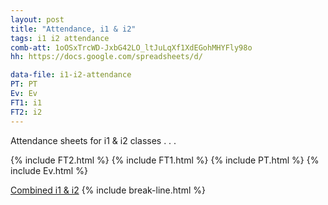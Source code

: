 ```yaml
---
layout: post
title: "Attendance, i1 & i2"
tags: i1 i2 attendance
comb-att: 1oOSxTrcWD-JxbG42LO_ltJuLqXf1XdEGohMHYFly98o
hh: https://docs.google.com/spreadsheets/d/

data-file: i1-i2-attendance
PT: PT
Ev: Ev
FT1: i1
FT2: i2
---
```


Attendance sheets for i1 & i2 classes . . .

{% include FT2.html %}
{% include FT1.html %}
{% include PT.html %}
{% include Ev.html %}

<a href="{{ site.gdrive }}{{ page.comb-att }}" class="stitches_btn">Combined i1 & i2</a>
{% include break-line.html %}
